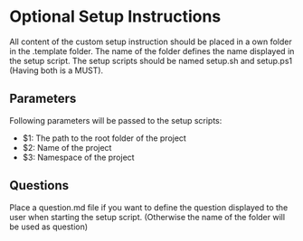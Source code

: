 # Optional Setup Instructions
All content of the custom setup instruction should be placed in a own folder in the .template folder. The name of the folder defines the name displayed in the setup script. The setup scripts should be named setup.sh and setup.ps1 (Having both is a MUST).

## Parameters
Following parameters will be passed to the setup scripts:
- $1: The path to the root folder of the project
- $2: Name of the project
- $3: Namespace of the project

## Questions
Place a question.md file if you want to define the question displayed to the user when starting the setup script. (Otherwise the name of the folder will be used as question)